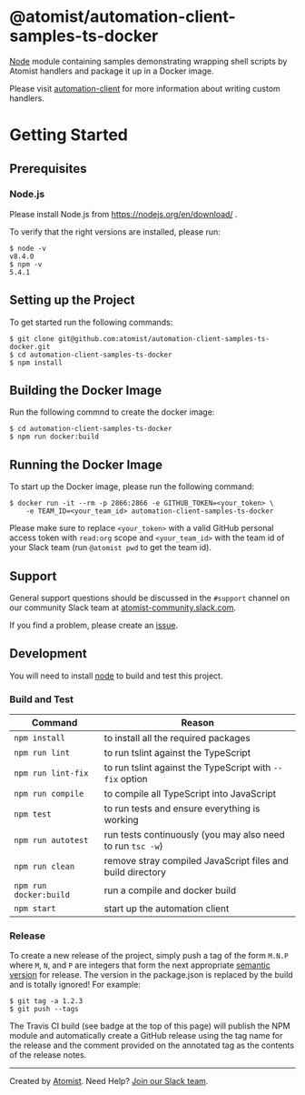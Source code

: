 # @atomist/automation-client-samples-ts-docker

[Node][node] module containing samples demonstrating wrapping shell scripts 
by Atomist handlers and package it up in a Docker image.

Please visit [automation-client][automation-client] for more information about 
writing custom handlers.

[node]: https://nodejs.org/en/
[automation-client]: https://www.npmjs.com/package/@atomist/automation-client

# Getting Started

## Prerequisites

### Node.js

Please install Node.js from https://nodejs.org/en/download/ .

To verify that the right versions are installed, please run:

```
$ node -v
v8.4.0
$ npm -v
5.4.1
```

## Setting up the Project

To get started run the following commands:

```
$ git clone git@github.com:atomist/automation-client-samples-ts-docker.git
$ cd automation-client-samples-ts-docker
$ npm install
```

## Building the Docker Image

Run the following commnd to create the docker image:

```
$ cd automation-client-samples-ts-docker
$ npm run docker:build
```

## Running the Docker Image

To start up the Docker image, please run the following command:

```
$ docker run -it --rm -p 2866:2866 -e GITHUB_TOKEN=<your_token> \ 
    -e TEAM_ID=<your_team_id> automation-client-samples-ts-docker
```

Please make sure to replace `<your_token>` with a valid GitHub personal 
access token with `read:org` scope and `<your_team_id>` with the team id
of your Slack team (run `@atomist pwd` to get the team id).

## Support

General support questions should be discussed in the `#support`
channel on our community Slack team
at [atomist-community.slack.com][slack].

If you find a problem, please create an [issue][].

[issue]: https://github.com/atomist/automation-client-ts/issues

## Development

You will need to install [node][] to build and test this project.

### Build and Test

Command | Reason
------- | ------
`npm install` | to install all the required packages
`npm run lint` | to run tslint against the TypeScript
`npm run lint-fix` | to run tslint against the TypeScript with `--fix` option
`npm run compile` | to compile all TypeScript into JavaScript
`npm test` | to run tests and ensure everything is working
`npm run autotest` | run tests continuously (you may also need to run `tsc -w`)
`npm run clean` | remove stray compiled JavaScript files and build directory
`npm run docker:build` | run a compile and docker build
`npm start` | start up the automation client

### Release

To create a new release of the project, simply push a tag of the form
`M.N.P` where `M`, `N`, and `P` are integers that form the next
appropriate [semantic version][semver] for release.  The version in
the package.json is replaced by the build and is totally ignored!  For
example:

[semver]: http://semver.org

```
$ git tag -a 1.2.3
$ git push --tags
```

The Travis CI build (see badge at the top of this page) will publish
the NPM module and automatically create a GitHub release using the tag
name for the release and the comment provided on the annotated tag as
the contents of the release notes.

---
Created by [Atomist][atomist].
Need Help?  [Join our Slack team][slack].

[atomist]: https://www.atomist.com/
[slack]: https://join.atomist.com

